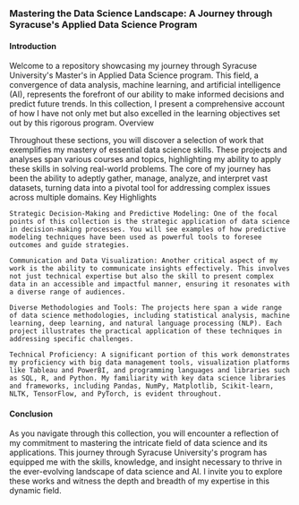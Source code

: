 ### Mastering the Data Science Landscape: A Journey through Syracuse's Applied Data Science Program

#### Introduction

Welcome to a repository showcasing my journey through Syracuse University's Master's in Applied Data Science program. This field, a convergence of data analysis, machine learning, and artificial intelligence (AI), represents the forefront of our ability to make informed decisions and predict future trends. In this collection, I present a comprehensive account of how I have not only met but also excelled in the learning objectives set out by this rigorous program.
Overview

Throughout these sections, you will discover a selection of work that exemplifies my mastery of essential data science skills. These projects and analyses span various courses and topics, highlighting my ability to apply these skills in solving real-world problems. The core of my journey has been the ability to adeptly gather, manage, analyze, and interpret vast datasets, turning data into a pivotal tool for addressing complex issues across multiple domains.
Key Highlights

    Strategic Decision-Making and Predictive Modeling: One of the focal points of this collection is the strategic application of data science in decision-making processes. You will see examples of how predictive modeling techniques have been used as powerful tools to foresee outcomes and guide strategies.

    Communication and Data Visualization: Another critical aspect of my work is the ability to communicate insights effectively. This involves not just technical expertise but also the skill to present complex data in an accessible and impactful manner, ensuring it resonates with a diverse range of audiences.

    Diverse Methodologies and Tools: The projects here span a wide range of data science methodologies, including statistical analysis, machine learning, deep learning, and natural language processing (NLP). Each project illustrates the practical application of these techniques in addressing specific challenges.

    Technical Proficiency: A significant portion of this work demonstrates my proficiency with big data management tools, visualization platforms like Tableau and PowerBI, and programming languages and libraries such as SQL, R, and Python. My familiarity with key data science libraries and frameworks, including Pandas, NumPy, Matplotlib, Scikit-learn, NLTK, TensorFlow, and PyTorch, is evident throughout.

#### Conclusion

As you navigate through this collection, you will encounter a reflection of my commitment to mastering the intricate field of data science and its applications. This journey through Syracuse University's program has equipped me with the skills, knowledge, and insight necessary to thrive in the ever-evolving landscape of data science and AI. I invite you to explore these works and witness the depth and breadth of my expertise in this dynamic field.
